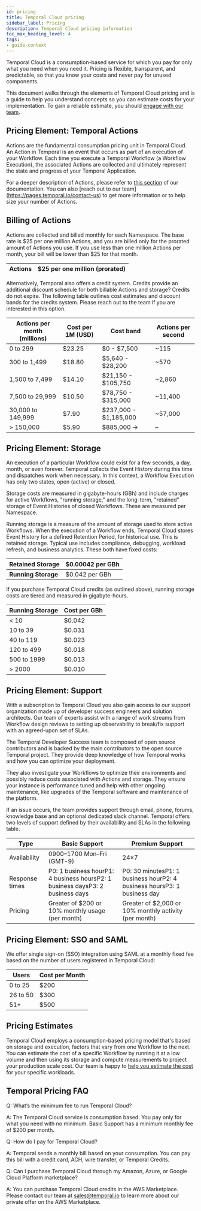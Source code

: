 ```yaml
---
id: pricing
title: Temporal Cloud pricing
sidebar_label: Pricing
description: Temporal Cloud pricing information
toc_max_heading_level: 4
tags:
- guide-context
---
```


<!-- THIS FILE IS GENERATED. DO NOT EDIT THIS FILE DIRECTLY -->

Temporal Cloud is a consumption-based service for which you pay for only what you need when you need it. Pricing is flexible, transparent, and predictable, so that you know your costs and never pay for unused components.

This document walks through the elements of Temporal Cloud pricing and is a guide to help you understand concepts so you can estimate costs for your implementation. To gain a reliable estimate, you should [engage with our team](https://pages.temporal.io/contact-us).

## Pricing Element: Temporal Actions

Actions are the fundamental consumption pricing unit in Temporal Cloud. An Action in Temporal is an event that occurs as part of an execution of your Workflow. Each time you execute a Temporal Workflow (a Workflow Execution), the associated Actions are collected and ultimately represent the state and progress of your Temporal Application.

For a deeper description of Actions, please refer to [this section](LINK:https://docs.temporal.io/cloud#action) of our documentation. You can also [reach out to our team] (https://pages.temporal.io/contact-us) to get more information or to help size your number of Actions.

## Billing of Actions

Actions are collected and billed monthly for each Namespace. The base rate is $25 per one million Actions, and you are billed only for the prorated amount of Actions you use. If you use less than one million Actions per month, your bill will be lower than $25 for that month.

| **Actions** | $25 per one million (prorated) |
| ----------- | ------------------------------ |

Alternatively, Temporal also offers a credit system. Credits provide an additional discount schedule for both billable Actions and storage? Credits do not expire. The following table outlines cost estimates and discount bands for the credits system. Please reach out to the team if you are interested in this option.

| **Actions per month (millions)** | **Cost per 1M (USD)** | **Cost band**         | **Actions per second** |
| -------------------------------- | --------------------- | --------------------- | ---------------------- |
| 0 to 299                         | $23.25                | $0 - $7,500           | ~115                   |
| 300 to 1,499                     | $18.80                | $5,640 - $28,200      | ~570                   |
| 1,500 to 7,499                   | $14.10                | $21,150 - $105,750    | ~2,860                 |
| 7,500 to 29,999                  | $10.50                | $78,750 - $315,000    | ~11,400                |
| 30,000 to 149,999                | $7.90                 | $237,000 - $1,185,000 | ~57,000                |
| > 150,000                        | $5.90                 | $885,000 ->           | –                      |

## Pricing Element: Storage

An execution of a particular Workflow could exist for a few seconds, a day, month, or even forever. Temporal collects the Event History during this time and dispatches work when necessary. In this context, a Workflow Execution has only two states, open (active) or closed.

Storage costs are measured in gigabyte-hours (GBh) and include charges for active Workflows, "running storage," and the long-term, "retained" storage of Event Histories of closed Workflows. These are measured per Namespace.

Running storage is a measure of the amount of storage used to store active Workflows. When the execution of a Workflow ends, Temporal Cloud stores Event History for a defined Retention Period, for historical use. This is retained storage. Typical use includes compliance, debugging, workload refresh, and business analytics. These both have fixed costs:

| **Retained Storage** | $0.00042 per GBh |
| -------------------- | ---------------- |
| **Running Storage**  | $0.042 per GBh   |

If you purchase Temporal Cloud credits (as outlined above), running storage costs are tiered and measured in gigabyte-hours.

| **Running Storage** | **Cost per GBh** |
| ------------------- | ---------------- |
| < 10                | $0.042           |
| 10 to 39            | $0.031           |
| 40 to 119           | $0.023           |
| 120 to 499          | $0.018           |
| 500 to 1999         | $0.013           |
| > 2000              | $0.010           |

## Pricing Element: Support

With a subscription to Temporal Cloud you also gain access to our support organization made up of developer success engineers and solution architects. Our team of experts assist with a range of work streams from Workflow design reviews to setting up observability to break/fix support with an agreed-upon set of SLAs.

The Temporal Developer Success team is composed of open source contributors and is backed by the main contributors to the open source Temporal project. They provide deep knowledge of how Temporal works and how you can optimize your deployment.

They also investigate your Workflows to optimize their environments and possibly reduce costs associated with Actions and storage. They ensure your instance is performance tuned and help with other ongoing maintenance, like upgrades of the Temporal software and maintenance of the platform.

If an issue occurs, the team provides support through email, phone, forums, knowledge base and an optional dedicated slack channel. Temporal offers two levels of support defined by their availability and SLAs in the following table.

| **Type**       | **Basic Support**                                                             | **Premium Support**                                                     |
| -------------- | ----------------------------------------------------------------------------- | ----------------------------------------------------------------------- |
| Availability   | 0900–1700 Mon–Fri (GMT-9)                                                     | 24×7                                                                    |
| Response times | P0: 1 business hourP1: 4 business hoursP2: 1 business daysP3: 2 business days | P0: 30 minutesP1: 1 business hourP2: 4 business hoursP3: 1 business day |
| Pricing        | Greater of $200 or 10% monthly usage (per month)                              | Greater of $2,000 or 10% monthly activity (per month)                   |

## Pricing Element: SSO and SAML

We offer single sign-on (SSO) integration using SAML at a monthly fixed fee based on the number of users registered in Temporal Cloud:

| **Users** | **Cost per Month** |
| --------- | ------------------ |
| 0 to 25   | $200               |
| 26 to 50  | $300               |
| 51+       | $500               |

## Pricing Estimates

Temporal Cloud employs a consumption-based pricing model that's based on storage and execution, factors that vary from one Workflow to the next. You can estimate the cost of a specific Workflow by running it at a low volume and then using its storage and compute measurements to project your production scale cost. Our team is happy to [help you estimate the cost](https://pages.temporal.io/contact-us) for your specific workloads.

## Temporal Pricing FAQ

Q: What’s the minimum fee to run Temporal Cloud?

A: The Temporal Cloud service is consumption based. You pay only for what you need with no minimum. Basic Support has a minimum monthly fee of $200 per month.

Q: How do I pay for Temporal Cloud?

A: Temporal sends a monthly bill based on your consumption. You can pay this bill with a credit card, ACH, wire transfer, or Temporal Credits.

Q: Can I purchase Temporal Cloud through my Amazon, Azure, or Google Cloud Platform marketplace?

A: You can purchase Temporal Cloud credits in the AWS Marketplace. Please contact our team at sales@temporal.io to learn more about our private offer on the AWS Marketplace.
